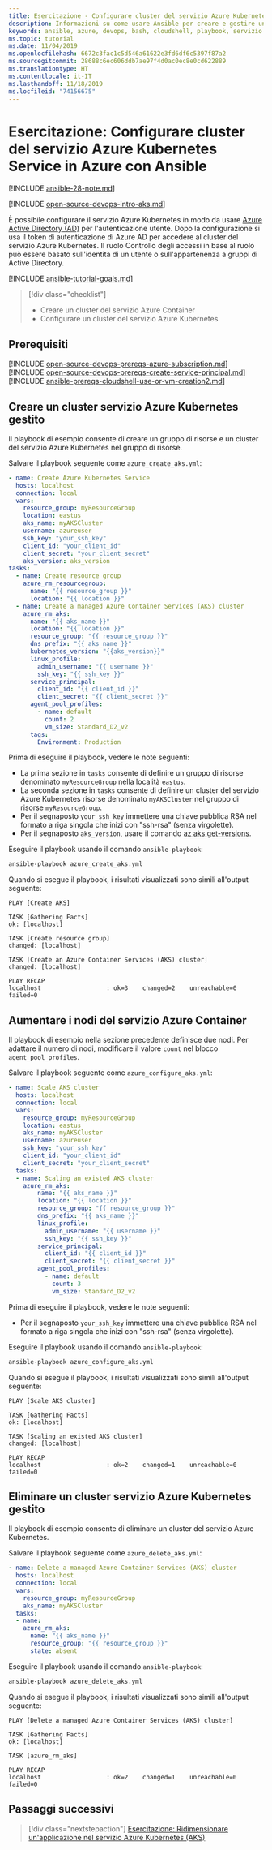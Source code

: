 ```yaml
---
title: Esercitazione - Configurare cluster del servizio Azure Kubernetes in Azure con Ansible
description: Informazioni su come usare Ansible per creare e gestire un cluster del servizio Azure Kubernetes in Azure
keywords: ansible, azure, devops, bash, cloudshell, playbook, servizio Azure Kubernetes, contenitore, servizio Azure Kubernetes, kubernetes
ms.topic: tutorial
ms.date: 11/04/2019
ms.openlocfilehash: 6672c3fac1c5d546a61622e3fd6df6c5397f87a2
ms.sourcegitcommit: 28688c6ec606ddb7ae97f4d0ac0ec8e0cd622889
ms.translationtype: HT
ms.contentlocale: it-IT
ms.lasthandoff: 11/18/2019
ms.locfileid: "74156675"
---
```

# <a name="tutorial-configure-azure-kubernetes-service-aks-clusters-in-azure-using-ansible"></a>Esercitazione: Configurare cluster del servizio Azure Kubernetes Service in Azure con Ansible

[!INCLUDE [ansible-28-note.md](../../includes/ansible-28-note.md)]

[!INCLUDE [open-source-devops-intro-aks.md](../../includes/open-source-devops-intro-aks.md)]

È possibile configurare il servizio Azure Kubernetes in modo da usare [Azure Active Directory (AD)](/azure/active-directory/) per l'autenticazione utente. Dopo la configurazione si usa il token di autenticazione di Azure AD per accedere al cluster del servizio Azure Kubernetes. Il ruolo Controllo degli accessi in base al ruolo può essere basato sull'identità di un utente o sull'appartenenza a gruppi di Active Directory.

[!INCLUDE [ansible-tutorial-goals.md](../../includes/ansible-tutorial-goals.md)]

> [!div class="checklist"]
>
> * Creare un cluster del servizio Azure Container
> * Configurare un cluster del servizio Azure Kubernetes

## <a name="prerequisites"></a>Prerequisiti

[!INCLUDE [open-source-devops-prereqs-azure-subscription.md](../../includes/open-source-devops-prereqs-azure-subscription.md)]
[!INCLUDE [open-source-devops-prereqs-create-service-principal.md](../../includes/open-source-devops-prereqs-create-service-principal.md)]
[!INCLUDE [ansible-prereqs-cloudshell-use-or-vm-creation2.md](../../includes/ansible-prereqs-cloudshell-use-or-vm-creation2.md)]

## <a name="create-a-managed-aks-cluster"></a>Creare un cluster servizio Azure Kubernetes gestito

Il playbook di esempio consente di creare un gruppo di risorse e un cluster del servizio Azure Kubernetes nel gruppo di risorse.

Salvare il playbook seguente come `azure_create_aks.yml`:

```yml
- name: Create Azure Kubernetes Service
  hosts: localhost
  connection: local
  vars:
    resource_group: myResourceGroup
    location: eastus
    aks_name: myAKSCluster
    username: azureuser
    ssh_key: "your_ssh_key"
    client_id: "your_client_id"
    client_secret: "your_client_secret"
    aks_version: aks_version
tasks:
  - name: Create resource group
    azure_rm_resourcegroup:
      name: "{{ resource_group }}"
      location: "{{ location }}"
  - name: Create a managed Azure Container Services (AKS) cluster
    azure_rm_aks:
      name: "{{ aks_name }}"
      location: "{{ location }}"
      resource_group: "{{ resource_group }}"
      dns_prefix: "{{ aks_name }}"
      kubernetes_version: "{{aks_version}}"
      linux_profile:
        admin_username: "{{ username }}"
        ssh_key: "{{ ssh_key }}"
      service_principal:
        client_id: "{{ client_id }}"
        client_secret: "{{ client_secret }}"
      agent_pool_profiles:
        - name: default
          count: 2
          vm_size: Standard_D2_v2
      tags:
        Environment: Production
```

Prima di eseguire il playbook, vedere le note seguenti:

- La prima sezione in `tasks` consente di definire un gruppo di risorse denominato `myResourceGroup` nella località `eastus`.
- La seconda sezione in `tasks` consente di definire un cluster del servizio Azure Kubernetes risorse denominato `myAKSCluster` nel gruppo di risorse `myResourceGroup`.
- Per il segnaposto `your_ssh_key` immettere una chiave pubblica RSA nel formato a riga singola che inizi con "ssh-rsa" (senza virgolette).
- Per il segnaposto `aks_version`, usare il comando [az aks get-versions](/cli/azure/aks?view=azure-cli-latest#az-aks-get-versions).

Eseguire il playbook usando il comando `ansible-playbook`:

```bash
ansible-playbook azure_create_aks.yml
```

Quando si esegue il playbook, i risultati visualizzati sono simili all'output seguente:

```Output
PLAY [Create AKS] 

TASK [Gathering Facts] 
ok: [localhost]

TASK [Create resource group] 
changed: [localhost]

TASK [Create an Azure Container Services (AKS) cluster] 
changed: [localhost]

PLAY RECAP 
localhost                  : ok=3    changed=2    unreachable=0    failed=0
```

## <a name="scale-aks-nodes"></a>Aumentare i nodi del servizio Azure Container

Il playbook di esempio nella sezione precedente definisce due nodi. Per adattare il numero di nodi, modificare il valore `count` nel blocco `agent_pool_profiles`.

Salvare il playbook seguente come `azure_configure_aks.yml`:

```yml
- name: Scale AKS cluster
  hosts: localhost
  connection: local
  vars:
    resource_group: myResourceGroup
    location: eastus
    aks_name: myAKSCluster
    username: azureuser
    ssh_key: "your_ssh_key"
    client_id: "your_client_id"
    client_secret: "your_client_secret"
  tasks:
  - name: Scaling an existed AKS cluster
    azure_rm_aks:
        name: "{{ aks_name }}"
        location: "{{ location }}"
        resource_group: "{{ resource_group }}"
        dns_prefix: "{{ aks_name }}"
        linux_profile:
          admin_username: "{{ username }}"
          ssh_key: "{{ ssh_key }}"
        service_principal:
          client_id: "{{ client_id }}"
          client_secret: "{{ client_secret }}"
        agent_pool_profiles:
          - name: default
            count: 3
            vm_size: Standard_D2_v2
```

Prima di eseguire il playbook, vedere le note seguenti:

- Per il segnaposto `your_ssh_key` immettere una chiave pubblica RSA nel formato a riga singola che inizi con "ssh-rsa" (senza virgolette).

Eseguire il playbook usando il comando `ansible-playbook`:

```bash
ansible-playbook azure_configure_aks.yml
```

Quando si esegue il playbook, i risultati visualizzati sono simili all'output seguente:

```Output
PLAY [Scale AKS cluster] 

TASK [Gathering Facts] 
ok: [localhost]

TASK [Scaling an existed AKS cluster] 
changed: [localhost]

PLAY RECAP 
localhost                  : ok=2    changed=1    unreachable=0    failed=0
```

## <a name="delete-a-managed-aks-cluster"></a>Eliminare un cluster servizio Azure Kubernetes gestito

Il playbook di esempio consente di eliminare un cluster del servizio Azure Kubernetes.

Salvare il playbook seguente come `azure_delete_aks.yml`:


```yml
- name: Delete a managed Azure Container Services (AKS) cluster
  hosts: localhost
  connection: local
  vars:
    resource_group: myResourceGroup
    aks_name: myAKSCluster
  tasks:
  - name:
    azure_rm_aks:
      name: "{{ aks_name }}"
      resource_group: "{{ resource_group }}"
      state: absent
  ```

Eseguire il playbook usando il comando `ansible-playbook`:

```bash
ansible-playbook azure_delete_aks.yml
```

Quando si esegue il playbook, i risultati visualizzati sono simili all'output seguente:

```Output
PLAY [Delete a managed Azure Container Services (AKS) cluster] 

TASK [Gathering Facts] 
ok: [localhost]

TASK [azure_rm_aks] 

PLAY RECAP 
localhost                  : ok=2    changed=1    unreachable=0    failed=0
```

## <a name="next-steps"></a>Passaggi successivi

> [!div class="nextstepaction"]
> [Esercitazione: Ridimensionare un'applicazione nel servizio Azure Kubernetes (AKS)](/azure/aks/tutorial-kubernetes-scale)